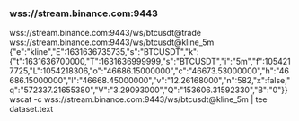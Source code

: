 <!-- Binance Websocket -->
<h3>wss://stream.binance.com:9443</h3>
<!-- Example trade stream btc/usdt -->
wss://stream.binance.com:9443/ws/btcusdt@trade
<!-- Example candlestick data -->
wss://stream.binance.com:9443/ws/btcusdt@kline_5m
<!-- Example output:  -->
{"e":"kline","E":1631636735735,"s":"BTCUSDT","k":{"t":1631636700000,"T":1631636999999,"s":"BTCUSDT","i":"5m","f":1054217725,"L":1054218306,"o":"46686.15000000","c":"46673.53000000","h":"46686.15000000","l":"46668.45000000","v":"12.26168000","n":582,"x":false,"q":"572337.21655380","V":"3.29093000","Q":"153606.31592330","B":"0"}}
<!-- To save data stream set to file -->
wscat -c wss://stream.binance.com:9443/ws/btcusdt@kline_5m | tee dataset.text
